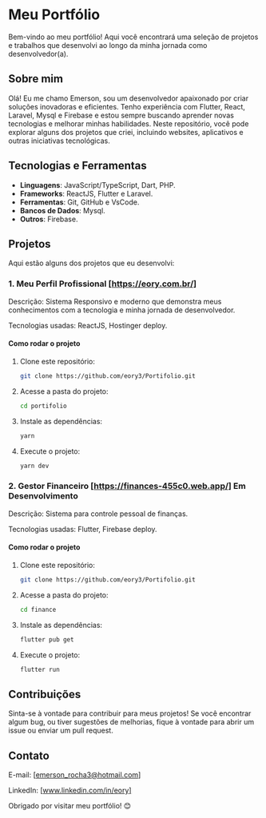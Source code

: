 # Meu Portfólio

Bem-vindo ao meu portfólio! Aqui você encontrará uma seleção de projetos e trabalhos que desenvolvi ao longo da minha jornada como desenvolvedor(a).

## Sobre mim

Olá! Eu me chamo Emerson, sou um desenvolvedor apaixonado por criar soluções inovadoras e eficientes. Tenho experiência com Flutter, React, Laravel, Mysql e Firebase e estou sempre buscando aprender novas tecnologias e melhorar minhas habilidades. Neste repositório, você pode explorar alguns dos projetos que criei, incluindo websites, aplicativos e outras iniciativas tecnológicas.

## Tecnologias e Ferramentas

- **Linguagens**: JavaScript/TypeScript, Dart, PHP.
- **Frameworks**: ReactJS, Flutter e Laravel.
- **Ferramentas**: Git, GitHub e VsCode.
- **Bancos de Dados**: Mysql.
- **Outros**: Firebase.

## Projetos

Aqui estão alguns dos projetos que eu desenvolvi:

### 1. Meu Perfil Profissional [https://eory.com.br/]
Descrição: Sistema Responsivo e moderno que demonstra meus conhecimentos com a tecnologia e minha jornada de desenvolvedor.

Tecnologias usadas: ReactJS, Hostinger deploy.

#### Como rodar o projeto
1. Clone este repositório:  
   ```bash
   git clone https://github.com/eory3/Portifolio.git
1. Acesse a pasta do projeto:  
   ```bash
   cd portifolio
1. Instale as dependências:  
   ```bash
   yarn
1. Execute o projeto:  
   ```bash
   yarn dev

### 2. Gestor Financeiro [https://finances-455c0.web.app/] Em Desenvolvimento
Descrição: Sistema para controle pessoal de finanças.

Tecnologias usadas: Flutter, Firebase deploy.

#### Como rodar o projeto
1. Clone este repositório:  
   ```bash
   git clone https://github.com/eory3/Portifolio.git
1. Acesse a pasta do projeto:  
   ```bash
   cd finance
1. Instale as dependências:  
   ```bash
   flutter pub get
1. Execute o projeto:  
   ```bash
   flutter run
   
## Contribuições
Sinta-se à vontade para contribuir para meus projetos! Se você encontrar algum bug, ou tiver sugestões de melhorias, fique à vontade para abrir um issue ou enviar um pull request.

## Contato
E-mail: [emerson_rocha3@hotmail.com]

LinkedIn: [www.linkedin.com/in/eory]

Obrigado por visitar meu portfólio! 😊
